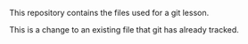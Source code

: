
This repository contains the files used for a git lesson.

This is a change to an existing file that git has already tracked.

